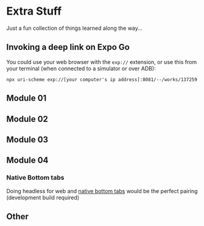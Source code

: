 # Extra Stuff
Just a fun collection of things learned along the way...

## Invoking a deep link on Expo Go
You could use your web browser with the `exp://` extension, or use this from your terminal (when connected to a simulator or over ADB):

```
npx uri-scheme exp://[your computer's ip address]:8081/--/works/137259
```
## Module 01

## Module 02

## Module 03

## Module 04

### Native Bottom tabs
Doing headless for web and [native bottom tabs](https://github.com/callstackincubator/react-native-bottom-tabs) would be the perfect pairing (development build required)

## Other
